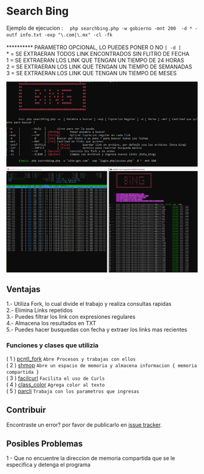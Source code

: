 # Search Bing
Ejemplo  de ejecucion :    `  php searchbing.php -w gobierno -mnt 200  -d * -outf info.txt -exp "\.com|\.mx" -cl -fk`<br><br>
       ********** PARAMETRO OPCIONAL, LO PUEDES PONER O NO `[ -d ]`<br>
        * = SE EXTRAERAN TODOS LINK ENCONTRADOS SIN FLITRO DE FECHA <br>
				1 = SE EXTRAERAN LOS LINK QUE TENGAN UN TIEMPO DE 24 HORAS <br>
				2 = SE EXTRAERAN LOS LINK QUE TENGAN UN TIEMPO DE SEMANADAS  <br>
				3 = SE EXTRAERAN LOS LINK QUE TENGAN UN TIEMPO DE MESES<br>

![logo](img/banner1.PNG)
![test](img/procesos.png)

## Ventajas
1.- Utiliza Fork, lo cual divide el trabajo y realiza consultas rapidas<br>
2.- Elimina Links repetidos<br>
3.- Puedes filtrar los link con expresiones regulares<br>
4.- Almacena los resultados en TXT<br>
5.- Puedes hacer busquedas con fecha y extraer los links mas recientes

### Funciones y clases que utilizia

( 1 ) [pcntl_fork](https://www.php.net/manual/en/ref.pcntl.php) `Abre Procesos y trabajas con ellos`<br>
( 2 ) [shmop](https://www.php.net/manual/es/book.shmop.php) `Abre un espacio de memoria y almacena informacion { memoria compartida }`<br>
( 3 ) [facilcurl](https://github.com/CR0NYM3X/Facil-Curls-PHP)  `Facilita el uso de Curls`<br>
( 4 ) [class_color](https://github.com/CR0NYM3X/Color-Cli-PHP)  `Agrega color al texto` <br>
( 5 ) [parcli](https://github.com/CR0NYM3X/Argv-Cli-PHP)  `Trabaja con los parametros que ingresas`<br>




## Contribuir
Encontraste un error? por favor de publicarlo en [issue tracker](https://github.com/CR0NYM3X/Search-Bing-php/issues).

## Posibles Problemas
1 - Que no encuentre la direccion de memoria compartida que se le especifica y detenga el programa

